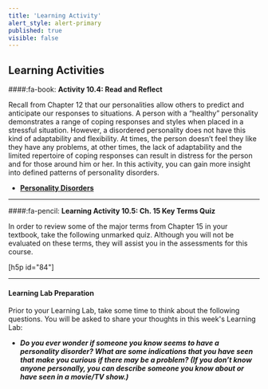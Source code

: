 ```yaml
---
title: 'Learning Activity'
alert_style: alert-primary
published: true
visible: false
---
```


## Learning Activities

####:fa-book: **Activity 10.4: Read and Reflect**

Recall from Chapter 12 that our personalities allow others to predict and anticipate our responses to situations. A person with a “healthy” personality demonstrates a range of coping responses and styles when placed in a stressful situation. However, a disordered personality does not have this kind of adaptability and flexibility. At times, the person doesn’t feel they like they have any problems, at other times, the lack of adaptability and the limited repertoire of coping responses can result in distress for the person and for those around him or her. In this activity, you can gain more insight into defined patterns of personality disorders.

 - [**Personality Disorders**](https://www.camh.ca/en/health-info/mental-illness-and-addiction-index/personality-disorders)

---

####:fa-pencil: **Learning Activity 10.5: Ch. 15 Key Terms Quiz**

In order to review some of the major terms from Chapter 15 in your textbook, take the following unmarked quiz. Although you will not be evaluated on these terms, they will assist you in the assessments for this course.


[h5p id="84"]

---

#### **Learning Lab Preparation**

Prior to your Learning Lab, take some time to think about the following questions. You will be asked to share your thoughts in this week's Learning Lab:

 - ***Do you ever wonder if someone you know seems to have a personality disorder? What are some indications that you have seen that make you curious if there may be a problem? (If you don’t know anyone personally, you can describe someone you know about or have seen in a movie/TV show.)***
